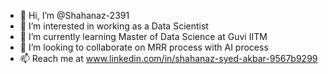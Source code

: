- 👋 Hi, I’m @Shahanaz-2391
- 👀 I’m interested in working as a Data Scientist
- 🌱 I’m currently learning Master of Data Science at Guvi IITM
- 💞️ I’m looking to collaborate on MRR process with AI process
- 📫 Reach me at www.linkedin.com/in/shahanaz-syed-akbar-9567b9299

<!---
Shahanaz-2391/Shahanaz-2391 is a ✨ special ✨ repository because its `README.md` (this file) appears on your GitHub profile.
You can click the Preview link to take a look at your changes.
--->
